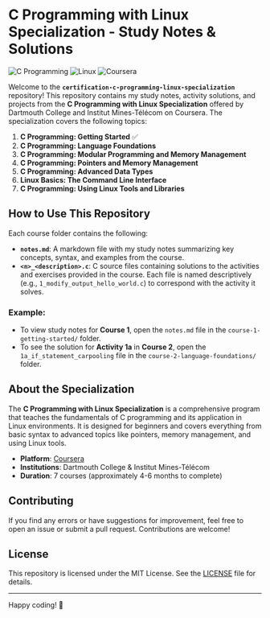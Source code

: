 # C Programming with Linux Specialization - Study Notes & Solutions

![C Programming](https://img.shields.io/badge/Language-C-blue)
![Linux](https://img.shields.io/badge/OS-Linux-orange)
![Coursera](https://img.shields.io/badge/Platform-Coursera-success)

Welcome to the **`certification-c-programming-linux-specialization`** repository! This repository contains my study notes, activity solutions, and projects from the **C Programming with Linux Specialization** offered by Dartmouth College and Institut Mines-Télécom on Coursera. The specialization covers the following topics:

1. **C Programming: Getting Started** ✅
2. **C Programming: Language Foundations**
3. **C Programming: Modular Programming and Memory Management**
4. **C Programming: Pointers and Memory Management**
5. **C Programming: Advanced Data Types**
6. **Linux Basics: The Command Line Interface**
7. **C Programming: Using Linux Tools and Libraries**


## How to Use This Repository

Each course folder contains the following:
- **`notes.md`**: A markdown file with my study notes summarizing key concepts, syntax, and examples from the course.
- **`<n>_<description>.c`**: C source files containing solutions to the activities and exercises provided in the course. Each file is named descriptively (e.g., `1_modify_output_hello_world.c`) to correspond with the activity it solves.

### Example:
- To view study notes for **Course 1**, open the `notes.md` file in the `course-1-getting-started/` folder.
- To see the solution for **Activity 1a** in **Course 2**, open the `1a_if_statement_carpooling` file in the `course-2-language-foundations/` folder.


## About the Specialization

The **C Programming with Linux Specialization** is a comprehensive program that teaches the fundamentals of C programming and its application in Linux environments. It is designed for beginners and covers everything from basic syntax to advanced topics like pointers, memory management, and using Linux tools.

- **Platform**: [Coursera](https://www.coursera.org)
- **Institutions**: Dartmouth College & Institut Mines-Télécom
- **Duration**: 7 courses (approximately 4-6 months to complete)


## Contributing

If you find any errors or have suggestions for improvement, feel free to open an issue or submit a pull request. Contributions are welcome!


## License

This repository is licensed under the MIT License. See the [LICENSE](LICENSE) file for details.

---

Happy coding! 🚀